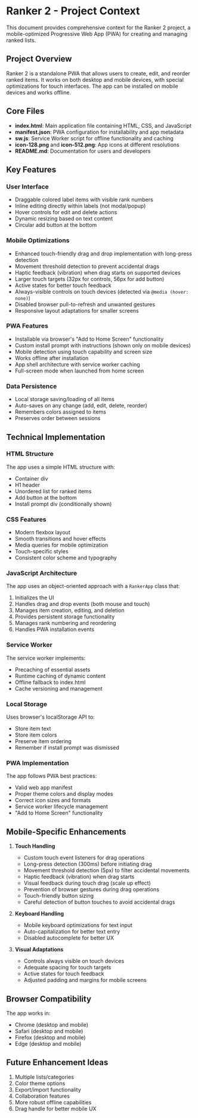 # Ranker 2 - Project Context

This document provides comprehensive context for the Ranker 2 project, a mobile-optimized Progressive Web App (PWA) for creating and managing ranked lists.

## Project Overview

Ranker 2 is a standalone PWA that allows users to create, edit, and reorder ranked items. It works on both desktop and mobile devices, with special optimizations for touch interfaces. The app can be installed on mobile devices and works offline.

## Core Files

- **index.html**: Main application file containing HTML, CSS, and JavaScript
- **manifest.json**: PWA configuration for installability and app metadata
- **sw.js**: Service Worker script for offline functionality and caching
- **icon-128.png** and **icon-512.png**: App icons at different resolutions
- **README.md**: Documentation for users and developers

## Key Features

### User Interface
- Draggable colored label items with visible rank numbers
- Inline editing directly within labels (not modal/popup)
- Hover controls for edit and delete actions
- Dynamic resizing based on text content
- Circular add button at the bottom

### Mobile Optimizations
- Enhanced touch-friendly drag and drop implementation with long-press detection
- Movement threshold detection to prevent accidental drags
- Haptic feedback (vibration) when drag starts on supported devices
- Larger touch targets (32px for controls, 56px for add button)
- Active states for better touch feedback
- Always-visible controls on touch devices (detected via `@media (hover: none)`)
- Disabled browser pull-to-refresh and unwanted gestures
- Responsive layout adaptations for smaller screens

### PWA Features
- Installable via browser's "Add to Home Screen" functionality
- Custom install prompt with instructions (shown only on mobile devices)
- Mobile detection using touch capability and screen size
- Works offline after installation
- App shell architecture with service worker caching
- Full-screen mode when launched from home screen

### Data Persistence
- Local storage saving/loading of all items
- Auto-saves on any change (add, edit, delete, reorder)
- Remembers colors assigned to items
- Preserves order between sessions

## Technical Implementation

### HTML Structure
The app uses a simple HTML structure with:
- Container div
- H1 header
- Unordered list for ranked items
- Add button at the bottom
- Install prompt div (conditionally shown)

### CSS Features
- Modern flexbox layout
- Smooth transitions and hover effects
- Media queries for mobile optimization
- Touch-specific styles
- Consistent color scheme and typography

### JavaScript Architecture
The app uses an object-oriented approach with a `RankerApp` class that:
1. Initializes the UI
2. Handles drag and drop events (both mouse and touch)
3. Manages item creation, editing, and deletion
4. Provides persistent storage functionality
5. Manages rank numbering and reordering
6. Handles PWA installation events

### Service Worker
The service worker implements:
- Precaching of essential assets
- Runtime caching of dynamic content
- Offline fallback to index.html
- Cache versioning and management

### Local Storage
Uses browser's localStorage API to:
- Store item text
- Store item colors
- Preserve item ordering
- Remember if install prompt was dismissed

### PWA Implementation
The app follows PWA best practices:
- Valid web app manifest
- Proper theme colors and display modes
- Correct icon sizes and formats
- Service worker lifecycle management
- "Add to Home Screen" functionality

## Mobile-Specific Enhancements

1. **Touch Handling**
   - Custom touch event listeners for drag operations
   - Long-press detection (300ms) before initiating drag
   - Movement threshold detection (5px) to filter accidental movements
   - Haptic feedback (vibration) when drag starts
   - Visual feedback during touch drag (scale up effect)
   - Prevention of browser gestures during drag operations
   - Touch-friendly button sizing
   - Careful detection of button touches to avoid accidental drags

2. **Keyboard Handling**
   - Mobile keyboard optimizations for text input
   - Auto-capitalization for better text entry
   - Disabled autocomplete for better UX

3. **Visual Adaptations**
   - Controls always visible on touch devices
   - Adequate spacing for touch targets
   - Active states for touch feedback
   - Adjusted padding and margins for mobile screens

## Browser Compatibility

The app works in:
- Chrome (desktop and mobile)
- Safari (desktop and mobile)
- Firefox (desktop and mobile)
- Edge (desktop and mobile)

## Future Enhancement Ideas

1. Multiple lists/categories
2. Color theme options
3. Export/import functionality
4. Collaboration features
5. More robust offline capabilities
6. Drag handle for better mobile UX
